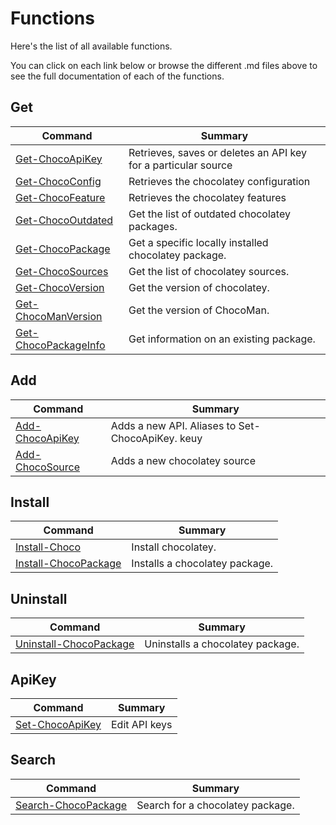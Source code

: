 # Functions

Here's the list of all available functions.

You can click on each link below or browse the different .md files above to see the full documentation of each of the functions.

## Get

| Command                                                | Summary                                                        |
| ------------------------------------------------------ | -------------------------------------------------------------- |
| [Get-ChocoApiKey](./Docs/Get-ChocoApiKey.md)           | Retrieves, saves or deletes an API key for a particular source |
| [Get-ChocoConfig ](./Docs/Get-ChocoConfig.md)          | Retrieves the chocolatey configuration                         |
| [Get-ChocoFeature ](./Docs/Get-ChocoFeature.md)        | Retrieves the chocolatey features                              |
| [Get-ChocoOutdated](./Docs/Get-ChocoOutdated.md)       | Get the list of outdated chocolatey packages.                  |
| [Get-ChocoPackage](./Docs/Get-ChocoPackage.md)         | Get a specific locally installed chocolatey package.           |
| [Get-ChocoSources](./Docs/Get-ChocoSources.md)         | Get the list of chocolatey sources.                            |
| [Get-ChocoVersion](./Docs/Get-ChocoVersion.md)         | Get the version of chocolatey.                                 |
| [Get-ChocoManVersion](./Docs/Get-ChocoManVersion.md)   | Get the version of ChocoMan.                                   |
| [Get-ChocoPackageInfo](./Docs/Get-ChocoPackageInfo.md) | Get information on an existing package.                        |

## Add

| Command                                       | Summary                                          |
| --------------------------------------------- | ------------------------------------------------ |
| [Add-ChocoApiKey](./Docs/Set-ChocoApiKey.md)  | Adds a new API. Aliases to Set-ChocoApiKey. keuy |
| [Add-ChocoSource ](./Docs/Add-ChocoSource.md) | Adds a new chocolatey source                     |

## Install

| Command                                                | Summary                        |
| ------------------------------------------------------ | ------------------------------ |
| [Install-Choco](./Docs/Install-Choco.md)               | Install chocolatey.            |
| [Install-ChocoPackage](./Docs/Install-ChocoPackage.md) | Installs a chocolatey package. |

## Uninstall

| Command                                                    | Summary                          |
| ---------------------------------------------------------- | -------------------------------- |
| [Uninstall-ChocoPackage](./Docs/Uninstall-ChocoPackage.md) | Uninstalls a chocolatey package. |

## ApiKey

| Command                                      | Summary       |
| -------------------------------------------- | ------------- |
| [Set-ChocoApiKey](./Docs/Set-ChocoApikey.md) | Edit API keys |

## Search

| Command                                              | Summary                          |
| ---------------------------------------------------- | -------------------------------- |
| [Search-ChocoPackage](./Docs/Search-ChocoPackage.md) | Search for a chocolatey package. |
